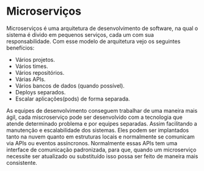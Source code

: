 # Microserviços
Microserviços é uma arquitetura de desenvolvimento de software, na qual o sistema é divido em pequenos serviços, cada um com sua responsabilidade.
Com esse modelo de arquitetura vejo os seguintes benefícios:
- Vários projetos.
- Vários times.
- Vários repositórios.
- Várias APIs.
- Vários bancos de dados (quando possível).
- Deploys separados.
- Escalar aplicações(pods) de forma separada.

As equipes de desenvolvimento conseguem trabalhar de uma maneira mais ágil, cada miscroserviço pode ser desenvolvido com a tecnologia que atende determinado problema e por equipes separadas. Assim facilitando a manutenção e escalabilidade dos sistemas.
Eles podem ser implantados tanto na nuvem quanto em estruturas locais e normalmente se comunicam via APIs ou eventos assíncronos.
Normalmente essas APIs tem uma interface de comunicação padronizada, para que, quando um microserviço necessite ser atualizado ou substituído isso possa ser feito de maneira mais consistente.




